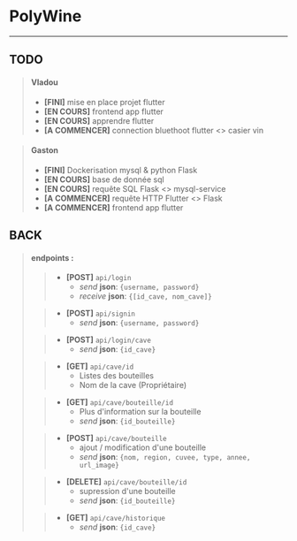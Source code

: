 # PolyWine

----

## TODO
> #### Vladou
> - **[FINI]** mise en place projet flutter
> - **[EN COURS]** frontend app flutter
> - **[EN COURS]** apprendre flutter
> - **[A COMMENCER]** connection bluethoot flutter <> casier vin

> #### Gaston
> - **[FINI]** Dockerisation mysql & python Flask
> - **[EN COURS]** base de donnée sql
> - **[EN COURS]** requête SQL Flask <> mysql-service
> - **[A COMMENCER]** requête HTTP Flutter <> Flask
> - **[A COMMENCER]** frontend app flutter



## BACK

>#### endpoints :
>>-  **[POST]** `api/login`
>>      - *send* **json**: `{username, password}`
>>      - *receive* **json**: `{[id_cave, nom_cave]}`
>
>>- **[POST]** `api/signin`
>>     - *send* **json**: `{username, password}`
>
>>- **[POST]** `api/login/cave`
>>     - *send* **json**: `{id_cave}`
>
>>- **[GET]** `api/cave/id`
>>     - Listes des bouteilles
>>     - Nom de la cave (Propriétaire)
>
>>- **[GET]** `api/cave/bouteille/id` 
>>     - Plus d'information sur la bouteille
>>     - *send* **json**: `{id_bouteille}`
>
>>- **[POST]** `api/cave/bouteille`
>>     - ajout / modification d'une bouteille
>>     - *send* **json**: `{nom, region, cuvee, type, annee, url_image}`
>
>>- **[DELETE]** `api/cave/bouteille/id`
>>     - supression d'une bouteille
>>     - *send* **json**: `{id_bouteille}` 
>
>>- **[GET]** `api/cave/historique`
>>     - *send* **json**: `{id_cave}` 
